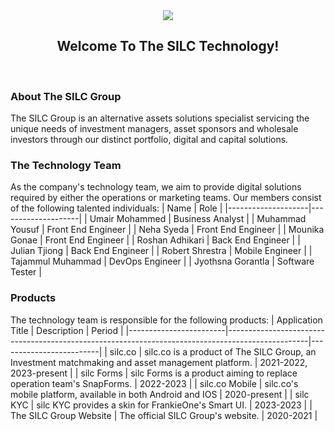 <div align="center">
  <img src="https://user-images.githubusercontent.com/53683415/235013829-3638c043-6155-454d-93f8-0b6c5b4ed9f3.png">
  <br>
  <h2>Welcome To The SILC Technology!</h2>
</div>

<br>

### About The SILC Group
The SILC Group is an alternative assets solutions specialist servicing the unique needs of investment managers, asset sponsors and wholesale investors through our distinct portfolio, digital and capital solutions.

### The Technology Team
As the company's technology team, we aim to provide digital solutions required by either the operations or marketing teams. Our members consist of the following talented individuals:
| Name               | Role               |
|--------------------|--------------------|
| Umair Mohammed     | Business Analyst   |
| Muhammad Yousuf    | Front End Engineer |
| Neha Syeda         | Front End Engineer |
| Mounika Gonae      | Front End Engineer |
| Roshan Adhikari    | Back End Engineer  |
| Julian Tjiong      | Back End Engineer  |
| Robert Shrestra    | Mobile Engineer    |
| Tajammul Muhammad  | DevOps Engineer    |
| Jyothsna Gorantla  | Software Tester    |

### Products
The technology team is responsible for the following products:
| Application Title      | Description                                                                                      | Period                  |
|------------------------|--------------------------------------------------------------------------------------------------|-------------------------|
| silc.co                | silc.co is a product of The SILC Group, an Investment matchmaking and asset management platform. | 2021-2022, 2023-present |
| silc Forms             | silc Forms is a product aiming to replace operation team's SnapForms.                            | 2022-2023               |
| silc.co Mobile         | silc.co's mobile platform, available in both Android and IOS                                     | 2020-present            |
| silc KYC               | silc KYC provides a skin for FrankieOne's Smart UI.                                              | 2023-2023               |
| The SILC Group Website | The official SILC Group's website.                                                               | 2020-2021               |
